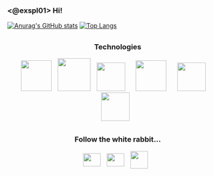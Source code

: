 ### <@exspl01> Hi!

[![Anurag's GitHub stats](https://github-readme-stats.vercel.app/api?username=ex007r&show_icons=true&theme=gotham&bg_color=0d1117&border_color=0d1117&text_color=e6e6e6&icon_color=47d4b9&hide_title=true)](https://github.com/ex007r)
[![Top Langs](https://github-readme-stats.vercel.app/api/top-langs/?username=ex007r&theme=gotham&bg_color=130,0d1117,47d4b9&border_color=0d1117&text_color=e6e6e6&icon_color=47d4b9&hide_title=true)](https://github.com/ex007r)

##

 <div align=center>
 <h3>Technologies</h3>
 <img height="70em" src="https://cdn.jsdelivr.net/gh/devicons/devicon/icons/python/python-original-wordmark.svg" />⠀
 <img height="75em" src="https://cdn.jsdelivr.net/gh/devicons/devicon/icons/java/java-original-wordmark.svg" />⠀
 <img height="65em" src="https://cdn.jsdelivr.net/gh/devicons/devicon/icons/csharp/csharp-original.svg" />⠀⠀
 <img height="70em" src="https://cdn.jsdelivr.net/gh/devicons/devicon/icons/postgresql/postgresql-original-wordmark.svg" />⠀⠀
 <img height="65em" src="https://cdn.jsdelivr.net/gh/devicons/devicon/icons/html5/html5-original.svg" />⠀⠀
 <img height="65em" src="https://cdn.jsdelivr.net/gh/devicons/devicon/icons/css3/css3-original.svg" />⠀
 </div>

##

<div align=center>
<h3>Follow the white rabbit...</h3>
<p>
<a href="seu link" target="blank"><img align="center" src="https://cdn.jsdelivr.net/gh/devicons/devicon/icons/twitter/twitter-original.svg" alt="" height="30" width="40"/></a>⠀
<a href="seu link" target="blank"><img align="center" src="https://cdn.jsdelivr.net/gh/devicons/devicon/icons/linkedin/linkedin-original.svg" alt="" height="30" width="40" /></a>⠀
<a href="seu link" target="blank"><img align="center" src="https://img.icons8.com/fluency/48/000000/instagram-new.png" alt="" height="40" width="40" /></a>⠀
</p>
</div>
